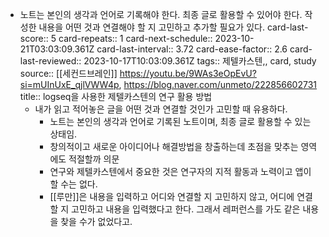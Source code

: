 - 노트는 본인의 생각과 언어로 기록해야 한다. 최종 글로 활용할 수 있어야 한다. 작성한 내용을 어떤 것과 연결해야 할 지 고민하고 추가할 필요가 있다.
  card-last-score:: 5
  card-repeats:: 1
  card-next-schedule:: 2023-10-21T03:03:09.361Z
  card-last-interval:: 3.72
  card-ease-factor:: 2.6
  card-last-reviewed:: 2023-10-17T10:03:09.361Z
  tags:: 제텔카스텐,, card, study
  source:: [[세컨드브레인]] https://youtu.be/9WAs3eOpEvU?si=mUInUxE_qjlVWW4p, https://blog.naver.com/unmeto/222856602731
  title:: logseq을 사용한 제텔카스텐의 연구 활용 방법
  * 내가 읽고 적어놓은 글을 어떤 것과 연결할 것인가 고민할 때 유용하다.
	- 노트는 본인의 생각과 언어로 기록된 노트이며, 최종 글로 활용할 수 있는 상태임.
	- 창의적이고 새로운 아이디어나 해결방법을 창출하는데 초점을 맞추는 영역에도 적절할까 의문
	- 연구와 제텔카스텐에서 중요한 것은 연구자의 지적 활동과 노력이고 앱이 할 수는 없다.
	- [[루만]]은 내용을 입력하고 어디와 연결할 지 고민하지 않고, 어디에 연결할 지 고민하고 내용을 입력했다고 한다. 그래서 레퍼런스를 가도 같은 내용을 찾을 수가 없었다고.